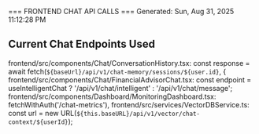 === FRONTEND CHAT API CALLS ===
Generated: Sun, Aug 31, 2025 11:12:28 PM

## Current Chat Endpoints Used
frontend/src/components/Chat/ConversationHistory.tsx:      const response = await fetch(`${baseUrl}/api/v1/chat-memory/sessions/${user.id}`, {
frontend/src/components/Chat/FinancialAdvisorChat.tsx:            const endpoint = useIntelligentChat ? '/api/v1/chat/intelligent' : '/api/v1/chat/message';
frontend/src/components/Dashboard/MonitoringDashboard.tsx:        fetchWithAuth('/chat-metrics'),
frontend/src/services/VectorDBService.ts:            const url = new URL(`${this.baseURL}/api/v1/vector/chat-context/${userId}`);

